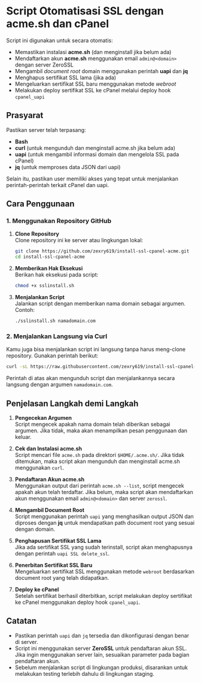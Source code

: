 # Script Otomatisasi SSL dengan acme.sh dan cPanel

Script ini digunakan untuk secara otomatis:
- Memastikan instalasi **acme.sh** (dan menginstall jika belum ada)
- Mendaftarkan akun **acme.sh** menggunakan email `admin@<domain>` dengan server ZeroSSL
- Mengambil *document root* domain menggunakan perintah **uapi** dan **jq**
- Menghapus sertifikat SSL lama (jika ada)
- Mengeluarkan sertifikat SSL baru menggunakan metode *webroot*
- Melakukan deploy sertifikat SSL ke cPanel melalui deploy hook `cpanel_uapi`

## Prasyarat

Pastikan server telah terpasang:
- **Bash**
- **curl** (untuk mengunduh dan menginstall acme.sh jika belum ada)
- **uapi** (untuk mengambil informasi domain dan mengelola SSL pada cPanel)
- **jq** (untuk memproses data JSON dari uapi)

Selain itu, pastikan user memiliki akses yang tepat untuk menjalankan perintah-perintah terkait cPanel dan uapi.

## Cara Penggunaan

### 1. Menggunakan Repository GitHub

1. **Clone Repository**  
   Clone repository ini ke server atau lingkungan lokal:
   ```bash
   git clone https://github.com/zexry619/install-ssl-cpanel-acme.git
   cd install-ssl-cpanel-acme
   ```

2. **Memberikan Hak Eksekusi**  
   Berikan hak eksekusi pada script:
   ```bash
   chmod +x sslinstall.sh
   ```

3. **Menjalankan Script**  
   Jalankan script dengan memberikan nama domain sebagai argumen.  
   Contoh:
   ```bash
   ./sslinstall.sh namadomain.com
   ```

### 2. Menjalankan Langsung via Curl

Kamu juga bisa menjalankan script ini langsung tanpa harus meng-clone repository. Gunakan perintah berikut:
```bash
curl -sL https://raw.githubusercontent.com/zexry619/install-ssl-cpanel-acme/refs/heads/main/sslinstall.sh | bash -s namadomain.com
```

Perintah di atas akan mengunduh script dan menjalankannya secara langsung dengan argumen `namadomain.com`.

## Penjelasan Langkah demi Langkah

1. **Pengecekan Argumen**  
   Script mengecek apakah nama domain telah diberikan sebagai argumen. Jika tidak, maka akan menampilkan pesan penggunaan dan keluar.

2. **Cek dan Instalasi acme.sh**  
   Script mencari file `acme.sh` pada direktori `$HOME/.acme.sh/`. Jika tidak ditemukan, maka script akan mengunduh dan menginstall acme.sh menggunakan `curl`.

3. **Pendaftaran Akun acme.sh**  
   Menggunakan output dari perintah `acme.sh --list`, script mengecek apakah akun telah terdaftar. Jika belum, maka script akan mendaftarkan akun menggunakan email `admin@<domain>` dan server `zerossl`.

4. **Mengambil Document Root**  
   Script menggunakan perintah `uapi` yang menghasilkan output JSON dan diproses dengan **jq** untuk mendapatkan path document root yang sesuai dengan domain.

5. **Penghapusan Sertifikat SSL Lama**  
   Jika ada sertifikat SSL yang sudah terinstall, script akan menghapusnya dengan perintah `uapi SSL delete_ssl`.

6. **Penerbitan Sertifikat SSL Baru**  
   Mengeluarkan sertifikat SSL menggunakan metode `webroot` berdasarkan document root yang telah didapatkan.

7. **Deploy ke cPanel**  
   Setelah sertifikat berhasil diterbitkan, script melakukan deploy sertifikat ke cPanel menggunakan deploy hook `cpanel_uapi`.

## Catatan

- Pastikan perintah `uapi` dan `jq` tersedia dan dikonfigurasi dengan benar di server.
- Script ini menggunakan server **ZeroSSL** untuk pendaftaran akun SSL. Jika ingin menggunakan server lain, sesuaikan parameter pada bagian pendaftaran akun.
- Sebelum menjalankan script di lingkungan produksi, disarankan untuk melakukan testing terlebih dahulu di lingkungan staging.